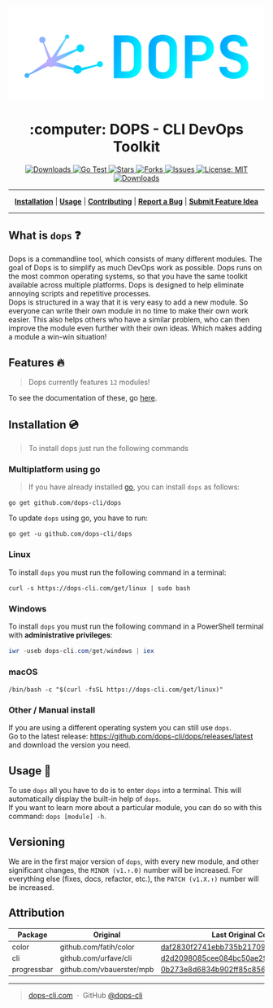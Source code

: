 <!--suppress HtmlDeprecatedAttribute -->
<a href="https://github.com/dops-cli/dops/">
<img src="https://raw.githubusercontent.com/dops-cli/assets/master/DOPS-Icon-Text-Horizontal.svg" alt="Dops">
</a>

<h1 align="center">:computer: DOPS - CLI DevOps Toolkit</h1>

<p align="center">

<a href="https://github.com/dops-cli/dops/releases">
<img src="https://img.shields.io/github/downloads/dops-cli/dops/total.svg?style=flat-square" alt="Downloads">
</a>

<a href="https://github.com/dops-cli/dops/actions?query=workflow%3A%22Go+Test%22">
<img src="https://img.shields.io/github/workflow/status/dops-cli/dops/Go%20Test?style=flat-square" alt="Go Test">
</a>

<a href="https://github.com/dops-cli/dops/stargazers">
<img src="https://img.shields.io/github/stars/dops-cli/dops.svg?style=flat-square" alt="Stars">
</a>

<a href="https://github.com/dops-cli/dops/fork">
<img src="https://img.shields.io/github/forks/dops-cli/dops.svg?style=flat-square" alt="Forks">
</a>

<a href="https://github.com/dops-cli/dops/issues">
<img src="https://img.shields.io/github/issues/dops-cli/dops.svg?style=flat-square" alt="Issues">
</a>

<a href="https://opensource.org/licenses/MIT">
<img src="https://img.shields.io/badge/License-MIT-yellow.svg?style=flat-square" alt="License: MIT">
</a>

<br/>

<a href="https://github.com/dops-cli/dops/releases">
<img src="https://img.shields.io/badge/platform-windows%20%7C%20macos%20%7C%20linux-informational?style=for-the-badge" alt="Downloads">
</a>

</p>

----

<p align="center">
<strong><a href="https://github.com/dops-cli/dops#installation">Installation</a></strong>
|
<strong><a href="https://github.com/dops-cli/dops#usage">Usage</a></strong>
|
<strong><a href="https://github.com/dops-cli/dops/blob/master/CONTRIBUTING.md">Contributing</a></strong>
|
<strong><a href="https://github.com/dops-cli/dops/issues/new?assignees=MarvinJWendt&labels=bug&template=report-a-bug.md&title=">Report a Bug</a></strong>
|
<strong><a href="https://github.com/dops-cli/dops/issues/new?assignees=MarvinJWendt&labels=enhancement&template=request-a-feature.md&title=">Submit Feature Idea</a></strong>
</p>

----

## What is `dops` ❓

Dops is a commandline tool, which consists of many different modules. The goal of Dops is to simplify as much DevOps work as possible. Dops runs on the most common operating systems, so that you have the same toolkit available across multiple platforms. Dops is designed to help eliminate annoying scripts and repetitive processes.  
Dops is structured in a way that it is very easy to add a new module. So everyone can write their own module in no time to make their own work easier. This also helps others who have a similar problem, who can then improve the module even further with their own ideas. Which makes adding a module a win-win situation!

## Features 🔥

> Dops currently features `12`<!-- feature-count --> modules!

To see the documentation of these, go [here](https://dops-cli.com/#/using_modules).

## Installation 💿

> To install dops just run the following commands

### Multiplatform using go

> If you have already installed [go](https://golang.org/), you can install `dops` as follows:

```console
go get github.com/dops-cli/dops
```

To update `dops` using go, you have to run:

```console
go get -u github.com/dops-cli/dops
```

### Linux

To install `dops` you must run the following command in a terminal:

```console
curl -s https://dops-cli.com/get/linux | sudo bash
```

### Windows

To install `dops` you must run the following command in a PowerShell terminal with **administrative privileges**:

```powershell
iwr -useb dops-cli.com/get/windows | iex
```

### macOS

```console
/bin/bash -c "$(curl -fsSL https://dops-cli.com/get/linux)"
```

### Other / Manual install

If you are using a different operating system you can still use `dops`.  
Go to the latest release: https://github.com/dops-cli/dops/releases/latest and download the version you need.

## Usage 📝

To use `dops` all you have to do is to enter `dops` into a terminal. This will automatically display the built-in help of `dops`.  
If you want to learn more about a particular module, you can do so with this command: `dops [module] -h`.

## Versioning

We are in the first major version of `dops`, with every new module, and other significant changes, the `MINOR (v1.↑.0)` number will be increased. For everything else (fixes, docs, refactor, etc.), the `PATCH (v1.X.↑)` number will be increased.

## Attribution

| Package       | Original                          | Last Original Commit                                                                                                                  | License   |
|---------------|-----------------------------------|---------------------------------------------------------------------------------------------------------------------------------------|-----------|
| color         | github.com/fatih/color            | [daf2830f2741ebb735b21709a520c5f37d642d85](https://github.com/fatih/color/commit/daf2830f2741ebb735b21709a520c5f37d642d85)            | MIT       |
| cli           | github.com/urfave/cli             | [d2d2098085cee084bc50ae293acf8568cfb348e6](https://github.com/urfave/cli/commit/d2d2098085cee084bc50ae293acf8568cfb348e6)             | MIT       |
| progressbar   | github.com/vbauerster/mpb         | [0b273e8d6834b902ff85c85620d3feff4ad5810c](https://github.com/vbauerster/mpb/commit/0b273e8d6834b902ff85c85620d3feff4ad5810c)         | UNLICENSE |

---

> [dops-cli.com](https://dops-cli.com) &nbsp;&middot;&nbsp;
> GitHub [@dops-cli](https://github.com/dops-cli)
